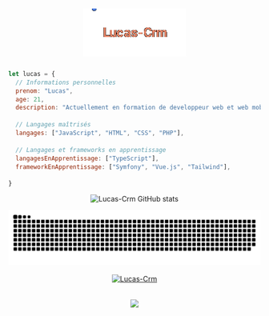 

<h1 align="center">
  <img src="https://raw.githubusercontent.com/Lucas-Crm/Lucas-Crm/master/name1.gif" alt="Lucas-Crm" />
</h1>

``` javascript
let lucas = {
  // Informations personnelles
  prenom: "Lucas",
  age: 21,
  description: "Actuellement en formation de developpeur web et web mobile",

  // Langages maîtrisés
  langages: ["JavaScript", "HTML", "CSS", "PHP"],

  // Langages et frameworks en apprentissage
  langagesEnApprentissage: ["TypeScript"],
  frameworkEnApprentissage: ["Symfony", "Vue.js", "Tailwind"],

}
```
<div align="center">
  
![Lucas-Crm GitHub stats](https://github-readme-stats.vercel.app/api?username=Lucas-Crm&show_icons=true&theme=gruvbox)

![Snake animation](https://raw.githubusercontent.com/Lucas-Crm/Lucas-Crm/output/github-contribution-grid-snake-dark.svg)


<a href="https://github.com/Lucas-Crm/Lucas-Crm">
  <img align="center" src="https://github-readme-stats.vercel.app/api/pin/?username=Lucas-Crm&repo=Lucas-Crm&show_icons=true&line_height=27&title_color=6aa6f8&text_color=8a919a&icon_color=6aa6f8&bg_color=22272e" alt="Lucas-Crm" />
</a>


<h2 align="center">
  <a href="https://git.io/typing-svg">
    <img src="https://readme-typing-svg.herokuapp.com/?lines=Merci!;Aurevoir!👋&center=true&size=30">
  </a>
</h2>
</div>

